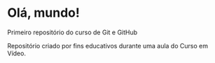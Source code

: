 # Olá, mundo!
 Primeiro repositório do curso de Git e GitHub

Repositório criado por fins educativos durante uma aula do Curso em Vídeo.
